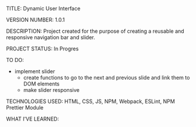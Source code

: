 TITLE: Dynamic User Interface

VERSION NUMBER: 1.0.1

DESCRIPTION:  Project created for the purpose of creating a reusable and responsive navigation bar and slider.

PROJECT STATUS: In Progres

TO DO: 
- implement slider
    - create functions to go to the next and previous slide and link them to 
    DOM elements
    - make slider responsive

TECHNOLOGIES USED: HTML, CSS, JS, NPM, Webpack, ESLint, NPM Prettier Module

WHAT I'VE LEARNED: